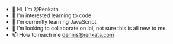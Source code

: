 - 👋 Hi, I’m @Renkata
- 👀 I’m interested learning to code
- 🌱 I’m currently learning JavaScript
- 💞️ I’m looking to collaborate on lol, not sure this is all new to me.
- 📫 How to reach me dennis@renkata.com

<!---
Renkata/Renkata is a ✨ special ✨ repository because its `README.md` (this file) appears on your GitHub profile.
You can click the Preview link to take a look at your changes.
--->
